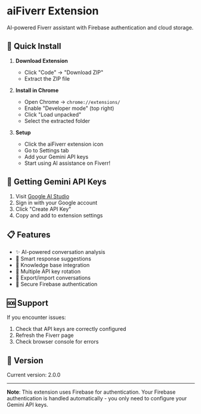 # aiFiverr Extension

AI-powered Fiverr assistant with Firebase authentication and cloud storage.

## 🚀 Quick Install

1. **Download Extension**
   - Click "Code" → "Download ZIP"
   - Extract the ZIP file

2. **Install in Chrome**
   - Open Chrome → `chrome://extensions/`
   - Enable "Developer mode" (top right)
   - Click "Load unpacked"
   - Select the extracted folder

3. **Setup**
   - Click the aiFiverr extension icon
   - Go to Settings tab
   - Add your Gemini API keys
   - Start using AI assistance on Fiverr!

## 🔑 Getting Gemini API Keys

1. Visit [Google AI Studio](https://makersuite.google.com/app/apikey)
2. Sign in with your Google account
3. Click "Create API Key"
4. Copy and add to extension settings

## 📋 Features

- ✨ AI-powered conversation analysis
- 🤖 Smart response suggestions
- 📁 Knowledge base integration
- 🔄 Multiple API key rotation
- 💾 Export/import conversations
- 🔐 Secure Firebase authentication

## 🆘 Support

If you encounter issues:
1. Check that API keys are correctly configured
2. Refresh the Fiverr page
3. Check browser console for errors

## 📄 Version

Current version: 2.0.0

---

**Note**: This extension uses Firebase for authentication. Your Firebase authentication is handled automatically - you only need to configure your Gemini API keys.

